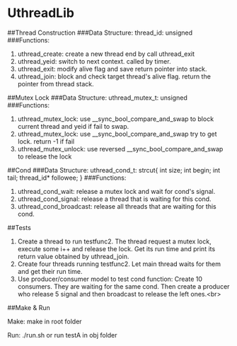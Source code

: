 # UthreadLib

##Thread Construction
###Data Structure:
thread_id: unsigned <br />
###Functions:
1. uthread_create: create a new thread end by call uthread_exit<br />
2. uthread_yeid: switch to next context. called by timer.<br />
3. uthread_exit: modify alive flag and save return pointer into stack.<br />
4. uthread_join: block and check target thread's alive flag. return the pointer from thread stack.<br />

##Mutex Lock
###Data Structure:
uthread_mutex_t: unsigned <br />
###Functions:
1. uthread_mutex_lock: use __sync_bool_compare_and_swap to block current thread and yeid if fail to swap.<br />
2. uthread_mutex_lock: use __sync_bool_compare_and_swap try to get lock. return -1 if fail<br />
3. uthread_mutex_unlock: use reversed __sync_bool_compare_and_swap to release the lock<br />

##Cond
###Data Structure:
uthread_cond_t: 
strcut{
  int size;
  int begin;
  int tail;
  thread_id* followee;
}
###Functions:
1. uthread_cond_wait: release a mutex lock and wait for cond's signal.<br />
2. uthread_cond_signal: release a thread that is waiting for this cond.<br />
3. uthread_cond_broadcast: release all threads that are waiting for this cond.<br />

##Tests
1. Create a thread to run testfunc2. The thread request a mutex lock, execute some i++ and release the lock. Get its run time and print its return value obtained by uthread_join.<br />
2. Create four threads running testfunc2. Let main thread waits for them and get their run time. <br />
3. Use producer/consumer model to test cond function: Create 10 consumers. They are waiting for the same cond. Then create a producer who release 5 signal and then broadcast to release the left ones.<br\>

##Make & Run

Make: make in root folder

Run: ./run.sh or run testA in obj folder
